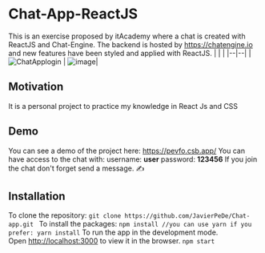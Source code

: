 # Chat-App-ReactJS

This is an exercise proposed by itAcademy where a chat is created with ReactJS and Chat-Engine.
The backend is hosted by https://chatengine.io and new features have been styled and applied with ReactJS.
|  |  |
|--|--|
| ![ChatApplogin](https://user-images.githubusercontent.com/75632114/138916021-353d3f50-6a7b-4dfe-95df-0d98ae7cc39a.PNG) |  ![image](https://user-images.githubusercontent.com/75632114/138915898-90856284-e2bf-4380-ad77-9566dcc94c17.png)|
 ## Motivation
 It is a personal project to practice my knowledge in React Js and CSS
## Demo
You can see a demo of the project here:  https://pevfo.csb.app/ 
You can have access to the chat with:
 username: **user**
 password: **123456**
  If you join the chat don't forget send a message. :writing_hand:
  
## Installation 
	
To clone the repository:
   `git clone https://github.com/JavierPeDe/Chat-app.git `
To install the packages:
`npm install //you can use yarn if you prefer: yarn install`
To run the app in the development mode.\
Open [http://localhost:3000](http://localhost:3000) to view it in the browser.
    `npm start`
    
